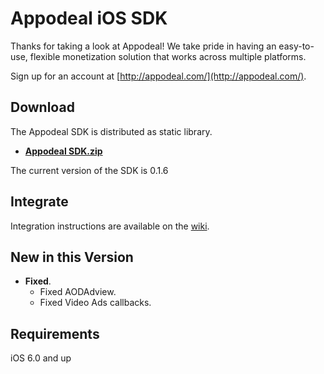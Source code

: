 # Appodeal iOS SDK

Thanks for taking a look at Appodeal! We take pride in having an easy-to-use, flexible monetization solution that works across multiple platforms.

Sign up for an account at [http://appodeal.com/](http://appodeal.com/).

## Download

The Appodeal SDK is distributed as static library.

- **[Appodeal SDK.zip](http://dl.dropbox.com/s/tandgz79v1t971q/Appodeal-iOS-SDK.zip)**

The current version of the SDK is 0.1.6

## Integrate

Integration instructions are available on the [wiki](https://github.com/appodeal/appodeal-ios-demo/wiki).

## New in this Version

- **Fixed**.
    - Fixed AODAdview.
    - Fixed Video Ads callbacks.


## Requirements

iOS 6.0 and up